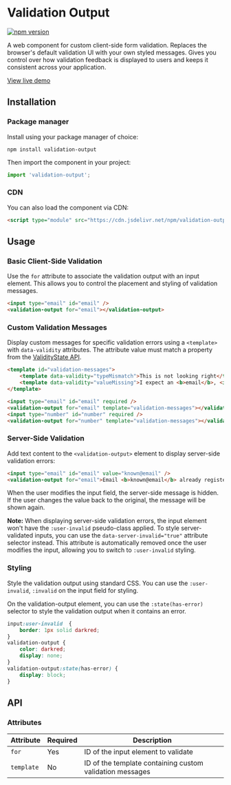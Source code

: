 # Validation Output
[![npm version](https://badge.fury.io/js/validation-output.svg)](https://www.npmjs.com/package/validation-output)

A web component for custom client-side form validation. Replaces the browser's default validation UI with your own styled messages. 
Gives you control over how validation feedback is displayed to users and keeps it consistent across your application.

[View live demo](https://sandersander.github.io/validation-output/demo.html)

## Installation

### Package manager

Install using your package manager of choice:

```shell
npm install validation-output
```

Then import the component in your project:

```js
import 'validation-output';
```

### CDN

You can also load the component via CDN:

```html
<script type="module" src="https://cdn.jsdelivr.net/npm/validation-output@latest/validation-output.min.js"></script>
```

## Usage

### Basic Client-Side Validation

Use the `for` attribute to associate the validation output with an input element. 
This allows you to control the placement and styling of validation messages.

```html
<input type="email" id="email" />
<validation-output for="email"></validation-output>
```

### Custom Validation Messages

Display custom messages for specific validation errors using a `<template>` with `data-validity` attributes. 
The attribute value must match a property from the 
[ValidityState API](https://developer.mozilla.org/en-US/docs/Web/API/ValidityState).


```html
<template id="validation-messages">
    <template data-validity="typeMismatch">This is not looking right</template>
    <template data-validity="valueMissing">I expect an <b>email</b>, <i>darling!</i></template>
</template>

<input type="email" id="email" required />
<validation-output for="email" template="validation-messages"></validation-output>
<input type="number" id="number" required />
<validation-output for="number" template="validation-messages"></validation-output>
```

### Server-Side Validation

Add text content to the `<validation-output>` element to display server-side validation errors:

```html
<input type="email" id="email" value="known@email" />
<validation-output for="email">Email <b>known@email</b> already registered</validation-output>
```

When the user modifies the input field, the server-side message is hidden.
If the user changes the value back to the original, the message will be shown again.

**Note:** When displaying server-side validation errors, the input element won't have the `:user-invalid` pseudo-class applied. 
To style server-validated inputs, you can use the `data-server-invalid="true"` attribute selector instead. 
This attribute is automatically removed once the user modifies the input, allowing you to switch to `:user-invalid` styling.

### Styling

Style the validation output using standard CSS. 
You can use the `:user-invalid`, `:invalid` on the input field for styling.

On the validation-output element, you can use the `:state(has-error)` selector to style 
the validation output when it contains an error.

```css
input:user-invalid  {
    border: 1px solid darkred;
}
validation-output {
    color: darkred;
    display: none;
}
validation-output:state(has-error) {
    display: block;
}
```

## API

### Attributes

| Attribute  | Required | Description                                              |
|------------|----------|----------------------------------------------------------|
| `for`      | Yes      | ID of the input element to validate                      |
| `template` | No       | ID of the template containing custom validation messages |
